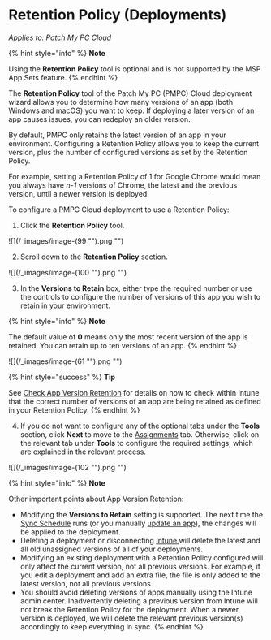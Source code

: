 # Retention Policy (Deployments)

_Applies to: Patch My PC Cloud_

{% hint style="info" %}
**Note**

Using the **Retention Policy** tool is optional and is not supported by the MSP App Sets feature.
{% endhint %}

The **Retention Policy** tool of the Patch My PC (PMPC) Cloud deployment wizard allows you to determine how many versions of an app (both Windows and macOS) you want to keep. If deploying a later version of an app causes issues, you can redeploy an older version.

By default, PMPC only retains the latest version of an app in your environment. Configuring a Retention Policy allows you to keep the current version, plus the number of configured versions as set by the Retention Policy.

For example, setting a Retention Policy of 1 for Google Chrome would mean you always have _n-1_ versions of Chrome, the latest and the previous version, until a newer version is deployed.

To configure a PMPC Cloud deployment to use a Retention Policy:

1. Click the **Retention Policy** tool.

!\[]\(/\_images/image-(99 "").png "")

2. Scroll down to the **Retention Policy** section.

!\[]\(/\_images/image-(100 "").png "")

3. In the **Versions to Retain** box, either type the required number or use the controls to configure the number of versions of this app you wish to retain in your environment.

{% hint style="info" %}
**Note**

The default value of **0** means only the most recent version of the app is retained. You can retain up to ten versions of an app.
{% endhint %}

!\[]\(/\_images/image-(61 "").png "")

{% hint style="success" %}
**Tip**

See [Check App Version Retention](../../../cloud-reference/intune-reference/check-app-version-retention-in-intune.md) for details on how to check within Intune that the correct number of versions of an app are being retained as defined in your Retention Policy.
{% endhint %}

4. If you do not want to configure any of the optional tabs under the **Tools** section, click **Next** to move to the [Assignments](../cloud-assignments-deployment-tab.md) tab. Otherwise, click on the relevant tab under **Tools** to configure the required settings, which are explained in the relevant process.

!\[]\(/\_images/image-(102 "").png "")

{% hint style="info" %}
**Note**

Other important points about App Version Retention:

* Modifying the **Versions to Retain** setting is supported. The next time the [Sync Schedule](../../../cloud-administration/manage-the-sync-schedule-in-cloud.md) runs (or you manually [update an app](../../manage-updates-in-cloud/)), the changes will be applied to the deployment.
* Deleting a deployment or disconnecting [Intune ](../../../cloud-administration/manage-your-environments-in-cloud/manage-cloud-intune-tenants.md#deleting-an-intune-tenant-connection)will delete the latest and all old unassigned versions of all of your deployments.
* Modifying an existing deployment with a Retention Policy configured will only affect the current version, not all previous versions. For example, if you edit a deployment and add an extra file, the file is only added to the latest version, not all previous versions.
* You should avoid deleting versions of apps manually using the Intune admin center. Inadvertently deleting a previous version from Intune will not break the Retention Policy for the deployment. When a newer version is deployed, we will delete the relevant previous version(s) accordingly to keep everything in sync.
{% endhint %}
